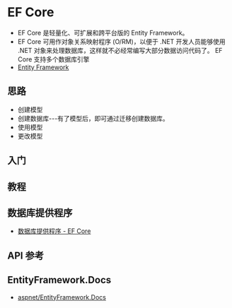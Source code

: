 # EF Core

- EF Core 是轻量化、可扩展和跨平台版的 Entity Framework。
- EF Core 可用作对象关系映射程序 (O/RM)，以便于 .NET 开发人员能够使用 .NET 对象来处理数据库，这样就不必经常编写大部分数据访问代码了。 EF Core 支持多个数据库引擎
- [Entity Framework](https://docs.microsoft.com/zh-cn/ef/#pivot=efcore&panel=efcore-all)

## 思路

- 创建模型
- 创建数据库---有了模型后，即可通过迁移创建数据库。
- 使用模型
- 更改模型

## 入门

## 教程

## 数据库提供程序

- [数据库提供程序 - EF Core](https://docs.microsoft.com/zh-cn/ef/core/providers/index)

## API 参考

## EntityFramework.Docs

- [aspnet/EntityFramework.Docs](https://github.com/aspnet/EntityFramework.Docs)
